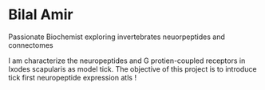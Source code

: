 <h1>Bilal Amir</h1>
<p>Passionate Biochemist exploring invertebrates neuorpeptides and connectomes</p>

<p>I am characterize the neuropeptides and G protien-coupled receptors in Ixodes scapularis as model tick. The objective of this project is to introduce tick first neuropeptide expression atls !</p>

